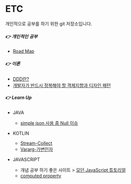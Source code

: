 # ETC

개인적으로 공부를 하기 위한 git 저장소입니다.

##### :point_right:  개인적인 공부

- [Road Map](RoadMap/README.md)

##### :point_right:  이론

- [DDD란?](Note/DDD.md)
- [개발자가 반드시 정복해야 할 객체지향과 디자인 패턴](Note/Design_Pattern.md)

##### :point_right: Learn Up

- JAVA
  - [simple json 사용 중 Null 이슈](Learn/simple_json_nul_exception.md)

- KOTLIN
  - [Stream-Collect](Learn/stream_collect.md)
  - [Vararg-가변인자](Learn/varargs.md)

- JAVASCRIPT
  - 개념 공부 하기 좋은 사이트 > [모던 JavaScript 튜토리얼](https://ko.javascript.info/)
  - [computed property](Learn/computed_property.md)